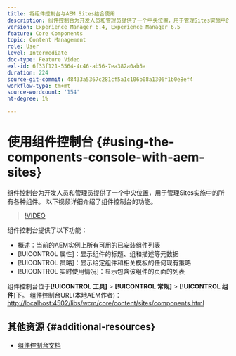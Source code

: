 ```yaml
---
title: 将组件控制台与AEM Sites结合使用
description: 组件控制台为开发人员和管理员提供了一个中央位置，用于管理Sites实施中的所有各种组件。 以下视频详细介绍了组件控制台的功能。
version: Experience Manager 6.4, Experience Manager 6.5
feature: Core Components
topic: Content Management
role: User
level: Intermediate
doc-type: Feature Video
exl-id: 6f33f121-5564-4c46-ab56-7ea382a0ab5a
duration: 224
source-git-commit: 48433a5367c281cf5a1c106b08a1306f1b0e8ef4
workflow-type: tm+mt
source-wordcount: '154'
ht-degree: 1%

---
```


# 使用组件控制台 {#using-the-components-console-with-aem-sites}

组件控制台为开发人员和管理员提供了一个中央位置，用于管理Sites实施中的所有各种组件。 以下视频详细介绍了组件控制台的功能。

>[!VIDEO](https://video.tv.adobe.com/v/38283?quality=12&learn=on&captions=chi_hans)

组件控制台提供了以下功能：

* 概述：当前的AEM实例上所有可用的已安装组件列表
* [!UICONTROL 属性]：显示组件的标题、组和描述等元数据
* [!UICONTROL 策略]：显示给定组件和相关模板的任何现有策略
* [!UICONTROL 实时使用情况]：显示包含该组件的页面的列表

组件控制台位于&#x200B;**[!UICONTROL 工具]** > **[!UICONTROL 常规]** > **[!UICONTROL 组件]**&#x200B;下。
组件控制台URL(本地AEM作者)： [http://localhost:4502/libs/wcm/core/content/sites/components.html](http://localhost:4502/libs/wcm/core/content/sites/components.html)

## 其他资源 {#additional-resources}

* [组件控制台文档](https://helpx.adobe.com/cn/experience-manager/6-5/sites/authoring/using/default-components-console.html)

